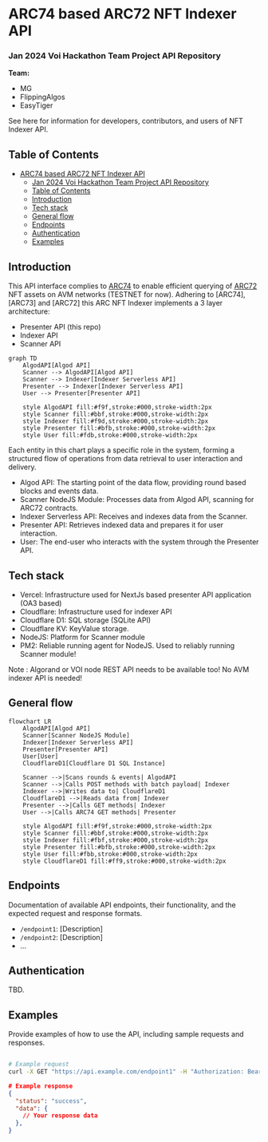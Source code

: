 # ARC74 based ARC72 NFT Indexer API
### Jan 2024 Voi Hackathon Team Project API Repository

**Team:**
- MG
- FlippingAlgos
- EasyTiger

See here for information for developers, contributors, and users of NFT Indexer API.

## Table of Contents
- [ARC74 based ARC72 NFT Indexer API](#arc74-based-arc72-nft-indexer-api)
    - [Jan 2024 Voi Hackathon Team Project API Repository](#jan-2024-voi-hackathon-team-project-api-repository)
  - [Table of Contents](#table-of-contents)
  - [Introduction](#introduction)
  - [Tech stack](#tech-stack)
  - [General flow](#general-flow)
  - [Endpoints](#endpoints)
  - [Authentication](#authentication)
  - [Examples](#examples)

## Introduction

This API interface complies to [ARC74](https://github.com/algorandfoundation/ARCs/blob/main/ARCs/arc-0074.md) to enable efficient querying of [ARC72](https://github.com/algorandfoundation/ARCs/blob/main/ARCs/arc-0072.md) NFT assets on AVM networks (TESTNET for now).
Adhering to [ARC74], [ARC73] and [ARC72] this ARC NFT Indexer implements a 3 layer architecture:
- Presenter API (this repo)
- Indexer API
- Scanner API

```mermaid
graph TD
    AlgodAPI[Algod API]
    Scanner --> AlgodAPI[Algod API]
    Scanner --> Indexer[Indexer Serverless API]
    Presenter --> Indexer[Indexer Serverless API]
    User --> Presenter[Presenter API]

    style AlgodAPI fill:#f9f,stroke:#000,stroke-width:2px
    style Scanner fill:#bbf,stroke:#000,stroke-width:2px
    style Indexer fill:#f9d,stroke:#000,stroke-width:2px
    style Presenter fill:#bfb,stroke:#000,stroke-width:2px
    style User fill:#fdb,stroke:#000,stroke-width:2px
  ```
  Each entity in this chart plays a specific role in the system, forming a structured flow of operations from data retrieval to user interaction and delivery.

- Algod API: The starting point of the data flow, providing round based blocks and events data.
- Scanner NodeJS Module: Processes data from Algod API, scanning for ARC72 contracts.
- Indexer Serverless API: Receives and indexes data from the Scanner.
- Presenter API: Retrieves indexed data and prepares it for user interaction.
- User: The end-user who interacts with the system through the Presenter API.

## Tech stack

- Vercel: Infrastructure used for NextJs based presenter API application (OA3 based)
- Cloudflare: Infrastructure used for indexer API
- Cloudflare D1: SQL storage (SQLite API) 
- Cloudflare KV: KeyValue storage.
- NodeJS: Platform for Scanner module
- PM2: Reliable running agent for NodeJS. Used to reliably running Scanner module!

Note : Algorand or VOI node REST API needs to be available too! No AVM indexer API is needed!
## General flow

```mermaid
flowchart LR
    AlgodAPI[Algod API]
    Scanner[Scanner NodeJS Module]
    Indexer[Indexer Serverless API]
    Presenter[Presenter API]
    User[User]
    CloudflareD1[Cloudflare D1 SQL Instance]

    Scanner -->|Scans rounds & events| AlgodAPI
    Scanner -->|Calls POST methods with batch payload| Indexer
    Indexer -->|Writes data to| CloudflareD1
    CloudflareD1 -->|Reads data from| Indexer
    Presenter -->|Calls GET methods| Indexer
    User -->|Calls ARC74 GET methods| Presenter

    style AlgodAPI fill:#f9f,stroke:#000,stroke-width:2px
    style Scanner fill:#bbf,stroke:#000,stroke-width:2px
    style Indexer fill:#fbf,stroke:#000,stroke-width:2px
    style Presenter fill:#bfb,stroke:#000,stroke-width:2px
    style User fill:#fbb,stroke:#000,stroke-width:2px
    style CloudflareD1 fill:#ff9,stroke:#000,stroke-width:2px
  ```
## Endpoints

Documentation of available API endpoints, their functionality, and the expected request and response formats.

- `/endpoint1`: [Description]
- `/endpoint2`: [Description]
- ...

## Authentication

TBD.

## Examples

Provide examples of how to use the API, including sample requests and responses.

```bash

# Example request
curl -X GET "https://api.example.com/endpoint1" -H "Authorization: Bearer YOUR_ACCESS_TOKEN"


```
```json
# Example response
{
  "status": "success",
  "data": {
    // Your response data
  },
}
```